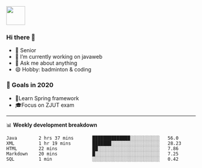 <img src="https://github.com/egoist/egoist/raw/master/balloon.gif" width="50">

### Hi there 🐏

- 🌱 Senior
- 🔭 I’m currently working on javaweb
- 💬 Ask me about anything
- 😄 Hobby: badminton & coding

### 🚀 Goals in 2020
+ 🍃Learn Spring framework
+ 🎓Focus on ZJUT exam
-------

📊 **Weekly development breakdown**
<!--START_SECTION:waka-->
```text
Java        2 hrs 37 mins       ██████████████░░░░░░░░░░░   56.0 
XML         1 hr 19 mins        ███████░░░░░░░░░░░░░░░░░░   28.23 
HTML        22 mins             ██░░░░░░░░░░░░░░░░░░░░░░░   7.86 
Markdown    20 mins             █░░░░░░░░░░░░░░░░░░░░░░░░   7.25 
SQL         1 min               ░░░░░░░░░░░░░░░░░░░░░░░░░   0.42
```
<!--END_SECTION:waka-->

